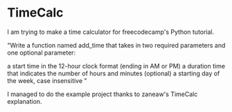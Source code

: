 # TimeCalc

I am trying to make a time calculator for freecodecamp's Python tutorial.

"Write a function named add_time that takes in two required parameters and one optional parameter:

a start time in the 12-hour clock format (ending in AM or PM)
a duration time that indicates the number of hours and minutes
(optional) a starting day of the week, case insensitive
"

I managed to do the example project thanks to zaneaw's TimeCalc explanation. 
